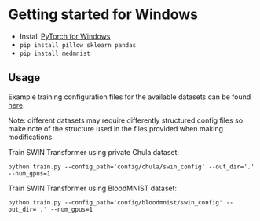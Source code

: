 # Getting started for Windows

- Install [PyTorch for Windows](https://pytorch.org/get-started/locally/)
- ```pip install pillow sklearn pandas```
- ```pip install medmnist```

## Usage

Example training configuration files for the available datasets can be found [here](https://github.com/LewisClifton/LeukaemiaClassification/tree/main/config).

Note: different datasets may require differently structured config files  so make note of the structure used in the files provided when making modifications.

Train SWIN Transformer using private Chula dataset:
```
python train.py --config_path='config/chula/swin_config' --out_dir='.' --num_gpus=1
```

Train SWIN Transformer using BloodMNIST dataset:
```
python train.py --config_path='config/bloodmnist/swin_config' --out_dir='.' --num_gpus=1
```